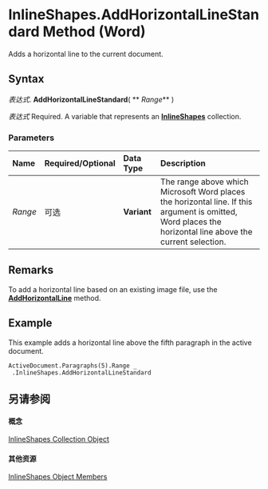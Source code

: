 
# InlineShapes.AddHorizontalLineStandard Method (Word)

Adds a horizontal line to the current document.


## Syntax

 _表达式_. **AddHorizontalLineStandard**( ** _Range_** )

 _表达式_ Required. A variable that represents an **[InlineShapes](88c632b2-80de-c96a-8879-a98461b38bd0.md)** collection.


### Parameters



|**Name**|**Required/Optional**|**Data Type**|**Description**|
|:-----|:-----|:-----|:-----|
| _Range_|可选|**Variant**|The range above which Microsoft Word places the horizontal line. If this argument is omitted, Word places the horizontal line above the current selection.|

## Remarks

To add a horizontal line based on an existing image file, use the  **[AddHorizontalLine](d35591f3-7a42-e4e1-0532-ef1b3b44803a.md)** method.


## Example

This example adds a horizontal line above the fifth paragraph in the active document.


```
ActiveDocument.Paragraphs(5).Range _ 
 .InlineShapes.AddHorizontalLineStandard
```


## 另请参阅


#### 概念


[InlineShapes Collection Object](88c632b2-80de-c96a-8879-a98461b38bd0.md)
#### 其他资源


[InlineShapes Object Members](http://msdn.microsoft.com/library/b579615b-f917-3d70-19da-1604e776fd0a%28Office.15%29.aspx)